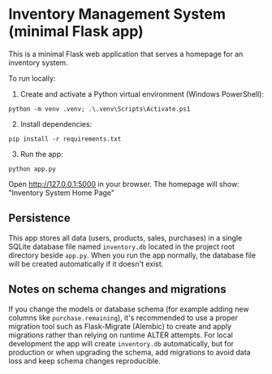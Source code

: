 # Inventory Management System (minimal Flask app)

This is a minimal Flask web application that serves a homepage for an inventory system.

To run locally:

1. Create and activate a Python virtual environment (Windows PowerShell):

```
python -m venv .venv; .\.venv\Scripts\Activate.ps1
```

2. Install dependencies:

```
pip install -r requirements.txt
```

3. Run the app:

```
python app.py
```

Open http://127.0.0.1:5000 in your browser. The homepage will show: "Inventory System Home Page"

Persistence
-----------
This app stores all data (users, products, sales, purchases) in a single SQLite database file named
`inventory.db` located in the project root directory beside `app.py`. When you run the app normally, the
database file will be created automatically if it doesn't exist.
 
Notes on schema changes and migrations
------------------------------------
If you change the models or database schema (for example adding new columns like `purchase.remaining`),
it's recommended to use a proper migration tool such as Flask-Migrate (Alembic) to create and apply
migrations rather than relying on runtime ALTER attempts. For local development the app will create
`inventory.db` automatically, but for production or when upgrading the schema, add migrations to avoid
data loss and keep schema changes reproducible.

